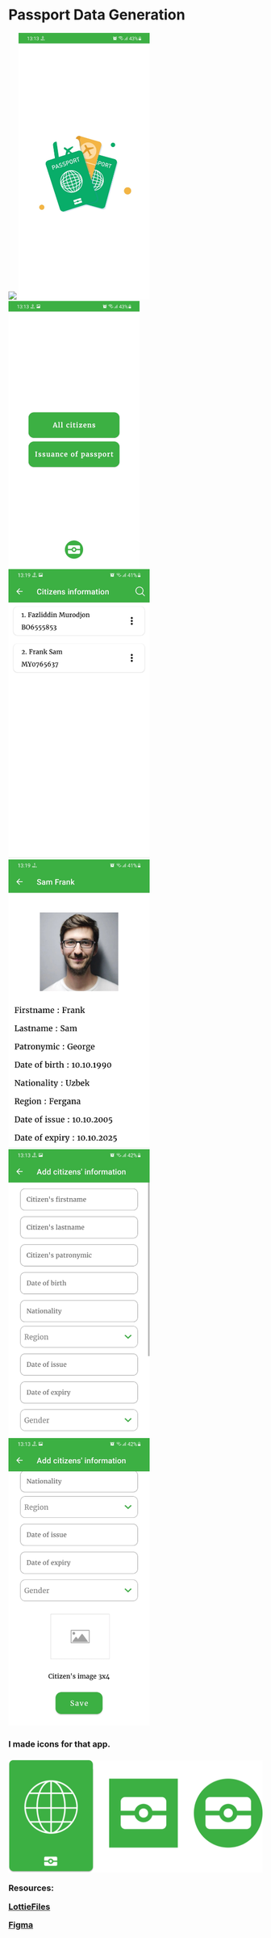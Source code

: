 # Passport Data Generation

<img src="images/video.gif" width = "260" > <img src="images/img_1.jpg" width = "260">  <img src="images/img_2.jpg" width = "260" > 
<img src="images/img_3.jpg" width = "280">  <img src="images/img_8.jpg" width = "280">
<img src="images/img_5.jpg" width = "280"> <img src="images/img_6.jpg" width = "280">



<h3>I made icons for that app.<h3>

<img src="images/icons.png">


Resources:
 
<a href = "https://lottiefiles.com/90246-saudi-passport">LottieFiles</a>

<a href = "https://www.figma.com/file/538sW6zF9GBfasT1ZzEFhH/IT-Courses?node-id=0%3A1">Figma</a>


